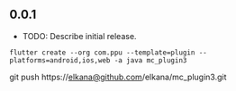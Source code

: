 ## 0.0.1

* TODO: Describe initial release.
```
flutter create --org com.ppu --template=plugin --platforms=android,ios,web -a java mc_plugin3
```

git push https://elkana@github.com/elkana/mc_plugin3.git